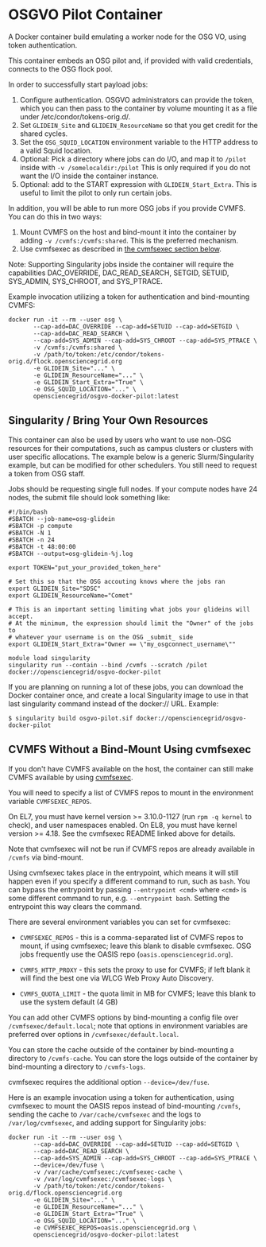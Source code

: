 # OSGVO Pilot Container

A Docker container build emulating a worker node for the OSG VO, using token authentication.

This container embeds an OSG pilot and, if provided with valid credentials, connects to the OSG
flock pool.

In order to successfully start payload jobs:

1. Configure authentication. OSGVO administrators can provide the token, which you can then
   pass to the container by volume mounting it as a file under /etc/condor/tokens-orig.d/.
2. Set `GLIDEIN_Site` and `GLIDEIN_ResourceName` so that you get credit for the shared cycles.
3. Set the `OSG_SQUID_LOCATION` environment variable to the HTTP address to a valid Squid location.
4. Optional: Pick a directory where jobs can do I/O, and map it to `/pilot` inside with
   `-v /somelocaldir:/pilot`
   This is only required if you do not want the I/O inside the container instance.
5. Optional: add to the START expression with `GLIDEIN_Start_Extra`. This is useful to limit
   the pilot to only run certain jobs.

In addition, you will be able to run more OSG jobs if you provide CVMFS.  You can do this
in two ways:

1. Mount CVMFS on the host and bind-mount it into the container by adding `-v /cvmfs:/cvmfs:shared`.
   This is the preferred mechanism.
2. Use cvmfsexec as described in [the cvmfsexec section below](#cvmfs-without-a-bind-mount-using-cvmfsexec).

Note: Supporting Singularity jobs inside the container will require the capabilities
DAC_OVERRIDE, DAC_READ_SEARCH, SETGID, SETUID, SYS_ADMIN, SYS_CHROOT, and SYS_PTRACE.

Example invocation utilizing a token for authentication and bind-mounting CVMFS:

```
docker run -it --rm --user osg \
       --cap-add=DAC_OVERRIDE --cap-add=SETUID --cap-add=SETGID \
       --cap-add=DAC_READ_SEARCH \
       --cap-add=SYS_ADMIN --cap-add=SYS_CHROOT --cap-add=SYS_PTRACE \
       -v /cvmfs:/cvmfs:shared \
       -v /path/to/token:/etc/condor/tokens-orig.d/flock.opensciencegrid.org
       -e GLIDEIN_Site="..." \
       -e GLIDEIN_ResourceName="..." \
       -e GLIDEIN_Start_Extra="True" \
       -e OSG_SQUID_LOCATION="..." \
       opensciencegrid/osgvo-docker-pilot:latest
```

## Singularity / Bring Your Own Resources

This container can also be used by users who want to use non-OSG resources for their
computations, such as campus clusters or clusters with user specific allocations. The
example below is a generic Slurm/Singularity example, but can be modified for other
schedulers. You still need to request a token from OSG staff.

Jobs should be requesting single full nodes. If your compute nodes have 24 nodes,
the submit file should look something like:

```
#!/bin/bash
#SBATCH --job-name=osg-glidein
#SBATCH -p compute
#SBATCH -N 1
#SBATCH -n 24
#SBATCH -t 48:00:00
#SBATCH --output=osg-glidein-%j.log

export TOKEN="put_your_provided_token_here"

# Set this so that the OSG accouting knows where the jobs ran
export GLIDEIN_Site="SDSC"
export GLIDEIN_ResourceName="Comet"

# This is an important setting limiting what jobs your glideins will accept.
# At the minimum, the expression should limit the "Owner" of the jobs to 
# whatever your username is on the OSG _submit_ side
export GLIDEIN_Start_Extra="Owner == \"my_osgconnect_username\""

module load singularity
singularity run --contain --bind /cvmfs --scratch /pilot docker://opensciencegrid/osgvo-docker-pilot

```

If you are planning on running a lot of these jobs, you can download the Docker
container once, and create a local Singularity image to use in that last
singularity command instead of the docker:// URL. Example:

```
$ singularity build osgvo-pilot.sif docker://opensciencegrid/osgvo-docker-pilot
```


## CVMFS Without a Bind-Mount Using cvmfsexec

If you don't have CVMFS available on the host, the container can still make
CVMFS available by using [cvmfsexec](https://github.com/cvmfs/cvmfsexec#readme).

You will need to specify a list of CVMFS repos to mount in the environment
variable `CVMFSEXEC_REPOS`.

On EL7, you must have kernel version >= 3.10.0-1127 (run `rpm -q kernel` to check),
and user namespaces enabled.  On EL8, you must have kernel version >= 4.18.
See the cvmfsexec README linked above for details.

Note that cvmfsexec will not be run if CVMFS repos are already available in
`/cvmfs` via bind-mount.

Using cvmfsexec takes place in the entrypoint, which means it will still happen
even if you specify a different command to run, such as `bash`.  You can bypass
the entrypoint by passing `--entrypoint <cmd>` where `<cmd>` is some different
command to run, e.g. `--entrypoint bash`.  Setting the entrypoint this way
clears the command.

There are several environment variables you can set for cvmfsexec:

-   `CVMFSEXEC_REPOS` - this is a comma-separated list of CVMFS repos to mount,
    if using cvmfsexec; leave this blank to disable cvmfsexec.
    OSG jobs frequently use the OASIS repo (`oasis.opensciencegrid.org`).

-   `CVMFS_HTTP_PROXY` - this sets the proxy to use for CVMFS; if left blank
    it will find the best one via WLCG Web Proxy Auto Discovery.

-   `CVMFS_QUOTA_LIMIT` - the quota limit in MB for CVMFS; leave this blank to
    use the system default (4 GB)

You can add other CVMFS options by bind-mounting a config file over
`/cvmfsexec/default.local`; note that options in environment variables are preferred
over options in `/cvmfsexec/default.local`.

You can store the cache outside of the container by bind-mounting a directory
to `/cvmfs-cache`.
You can store the logs outside of the container by bind-mounting a directory to
`/cvmfs-logs`.

cvmfsexec requires the additional option `--device=/dev/fuse`.

Here is an example invocation using a token for authentication, using cvmfsexec
to mount the OASIS repos instead of bind-mounting `/cvmfs`, sending the cache
to `/var/cache/cvmfsexec` and the logs to `/var/log/cvmfsexec`,
and adding support for Singularity jobs:

```
docker run -it --rm --user osg \
       --cap-add=DAC_OVERRIDE --cap-add=SETUID --cap-add=SETGID \
       --cap-add=DAC_READ_SEARCH \
       --cap-add=SYS_ADMIN --cap-add=SYS_CHROOT --cap-add=SYS_PTRACE \
       --device=/dev/fuse \
       -v /var/cache/cvmfsexec:/cvmfsexec-cache \
       -v /var/log/cvmfsexec:/cvmfsexec-logs \
       -v /path/to/token:/etc/condor/tokens-orig.d/flock.opensciencegrid.org
       -e GLIDEIN_Site="..." \
       -e GLIDEIN_ResourceName="..." \
       -e GLIDEIN_Start_Extra="True" \
       -e OSG_SQUID_LOCATION="..." \
       -e CVMFSEXEC_REPOS=oasis.opensciencegrid.org \
       opensciencegrid/osgvo-docker-pilot:latest
```

